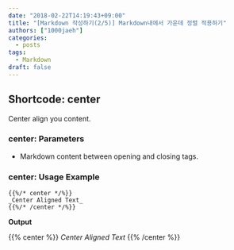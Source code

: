 ```yaml
---
date: "2018-02-22T14:19:43+09:00"
title: "[Markdown 작성하기(2/5)] Markdown내에서 가운데 정렬 적용하기"
authors: ["1000jaeh"]
categories:
  - posts
tags:
  - Markdown
draft: false
---
```


## Shortcode: center

Center align you content.

### center: Parameters

- Markdown content between opening and closing tags.

### center: Usage Example
```golang
{{%/* center */%}}
_Center Aligned Text_
{{%/* /center */%}}
```

**Output**

{{% center %}}
_Center Aligned Text_
{{% /center %}}
